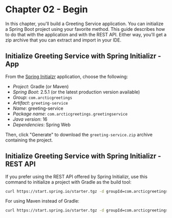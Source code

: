 # Chapter 02 - Begin

In this chapter, you'll build a Greeting Service application. You can initialize a Spring Boot project using your favorite method. This guide describes
how to do that with the application and with the REST API. Either way, you'll get a zip archive that you can extract and import in your IDE.

## Initialize Greeting Service with Spring Initializr - App

From the [Spring Initialzr](https://start.spring.io/) application, choose the following:

* _Project_: Gradle (or Maven)
* _Spring Boot_: 2.5.1 (or the latest production version available)
* _Group_: `com.arcticgreetings`
* _Artifact_: `greeting-service`
* _Name_: greeting-service
* _Package name_: `com.arcticgreetings.greetingservice`
* _Java version_: 16
* _Dependencies_: Spring Web

Then, click "Generate" to download the `greeting-service.zip` archive containing the project.

## Initialize Greeting Service with Spring Initializr - REST API

If you prefer using the REST API offered by Spring Initializr, use this command to initialize a project with Gradle as the build tool:

```bash
curl https://start.spring.io/starter.tgz -d groupId=com.arcticgreetings -d artifactId=greeting-service -d name=greeting-service -d packageName=com.arcticgreetings.greetingservice -d dependencies=web -d javaVersion=16 -d bootVersion=2.5.1 -d type=gradle-project -o greeting-service.zip
```

For using Maven instead of Gradle:

```bash
curl https://start.spring.io/starter.tgz -d groupId=com.arcticgreetings -d artifactId=greeting-service -d name=greeting-service -d packageName=com.arcticgreetings.greetingservice -d dependencies=web -d javaVersion=16 -d bootVersion=2.5.1 -o greeting-service.zip
```
